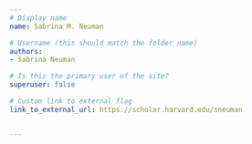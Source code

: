 ```yaml
---
# Display name
name: Sabrina M. Neuman

# Username (this should match the folder name)
authors:
- Sabrina Neuman

# Is this the primary user of the site?
superuser: false

# Custom link to external flag
link_to_external_url: https://scholar.harvard.edu/sneuman


---
```

